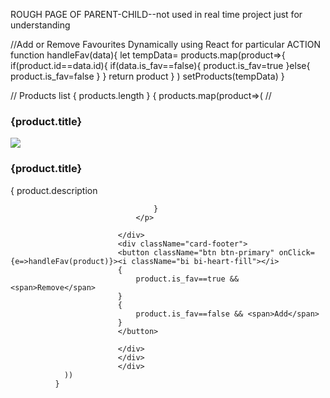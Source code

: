    ROUGH PAGE OF PARENT-CHILD--not used in real time project just for understanding
   
   //Add or Remove Favourites Dynamically using React for particular ACTION
    function handleFav(data){
      let tempData= products.map(product=>{
        if(product.id==data.id){
            if(data.is_fav==false){
            product.is_fav=true
        }else{
              product.is_fav=false
        }
       }
       return product
    }
    )
    setProducts(tempData)
}

 // Products list { products.length }
              {
                products.map(product=>(
                    //<h3>{product.title}</h3>
                    <div className="col-3">
                        <div className="card shadow">
                            <img src={product.thumbnail} className="card-img-top"/>
                            <div className="card-body">
                                <h3 className="card-title">{product.title}</h3>
                                <p className="card-text">
                                    {
                                        product.description

                                    }
                                </p>
                                
                            </div>
                            <div className="card-footer">
                            <button className="btn btn-primary" onClick={e=>handleFav(product)}><i className="bi bi-heart-fill"></i>
                            {
                                product.is_fav==true && <span>Remove</span>
                            }
                            {
                                product.is_fav==false && <span>Add</span>
                            }
                            </button>

                            </div>
                            </div>
                            </div>
                ))
              }